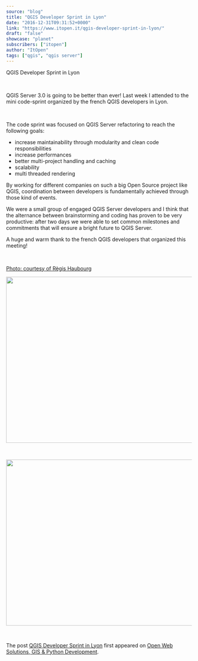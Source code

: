 ```yaml
---
source: "blog"
title: "QGIS Developer Sprint in Lyon"
date: "2016-12-31T09:31:52+0000"
link: "https://www.itopen.it/qgis-developer-sprint-in-lyon/"
draft: "false"
showcase: "planet"
subscribers: ["itopen"]
author: "ItOpen"
tags: ["qgis", "qgis server"]
---
```


QGIS Developer Sprint in Lyon

&nbsp;

QGIS Server 3.0 is going to be better than ever! Last week I attended to the mini code-sprint organized by the french QGIS developers in Lyon.

&nbsp;

The code sprint was focused on QGIS Server refactoring to reach the following goals:
<ul>
 	<li>increase maintainability through modularity and clean code responsibilities</li>
 	<li>increase performances</li>
 	<li>better multi-project handling and caching</li>
 	<li>scalability</li>
 	<li>multi threaded rendering</li>
</ul>
By working for different companies on such a big Open Source project like QGIS, coordination between developers is fundamentally achieved through those kind of events.

We were a small group of engaged QGIS Server developers and I think that the alternance between brainstorming and coding has proven to be very productive: after two days we were able to set common milestones and commitments that will ensure a bright future to QGIS Server.

A huge and warm thank to the french QGIS developers that organized this meeting!

&nbsp;

<a href="https://twitter.com/RegisHaubourg/status/808260715429720065">Photo: courtesy of Règis Haubourg</a>

<a class="thumbnail cboxElement" href="https://www.itopen.it/wp-content/uploads/2016/12/lyon_2016_2.jpeg"><img alt="" class="aligncenter size-large wp-image-1801" height="450" src="https://www.itopen.it/wp-content/uploads/2016/12/lyon_2016_2-800x450.jpeg" width="800" /></a>

&nbsp;

<a class="thumbnail cboxElement" href="https://www.itopen.it/wp-content/uploads/2016/12/lyon_2016.jpeg"><img alt="" class="aligncenter size-large wp-image-1802" height="450" src="https://www.itopen.it/wp-content/uploads/2016/12/lyon_2016-800x450.jpeg" width="800" /></a>

&nbsp;<p>The post <a href="https://www.itopen.it/qgis-developer-sprint-in-lyon/">QGIS Developer Sprint in Lyon</a> first appeared on <a href="https://www.itopen.it">Open Web Solutions, GIS & Python Development</a>.</p>
